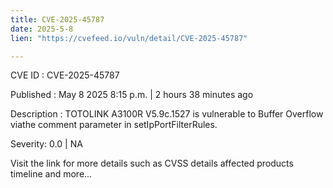 ```yaml
---
title: CVE-2025-45787
date: 2025-5-8
lien: "https://cvefeed.io/vuln/detail/CVE-2025-45787"

---
```


CVE ID : CVE-2025-45787

Published :  May 8
2025
8:15 p.m. | 2 hours
38 minutes ago

Description : TOTOLINK A3100R V5.9c.1527 is vulnerable to Buffer Overflow viathe comment parameter in setIpPortFilterRules.

Severity: 0.0 | NA

Visit the link for more details
such as CVSS details
affected products
timeline
and more...
